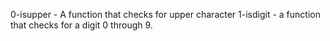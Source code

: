 0-isupper - A function that checks for upper character
1-isdigit - a function that checks for a digit 0 through 9.
